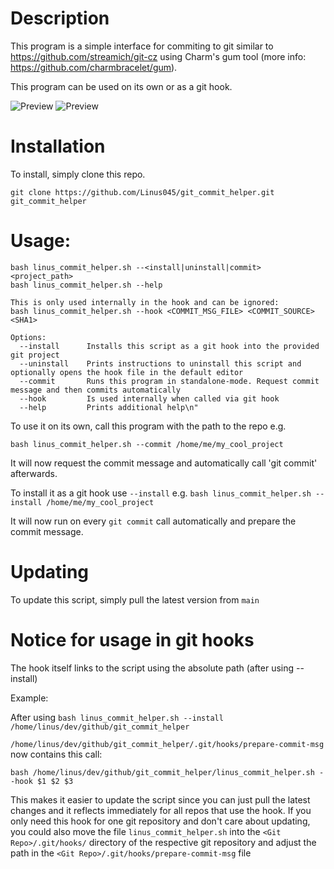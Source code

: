 # Description
This program is a simple interface for commiting to git similar to https://github.com/streamich/git-cz using Charm's gum tool (more info: https://github.com/charmbracelet/gum).

This program can be used on its own or as a git hook.

![Preview](https://i.imgur.com/rOD5Lg9.png)
![Preview](https://i.imgur.com/yVA4EFd.png)

# Installation
To install, simply clone this repo.

`git clone https://github.com/Linus045/git_commit_helper.git git_commit_helper`

# Usage: 
```
bash linus_commit_helper.sh --<install|uninstall|commit> <project_path>
bash linus_commit_helper.sh --help

This is only used internally in the hook and can be ignored:
bash linus_commit_helper.sh --hook <COMMIT_MSG_FILE> <COMMIT_SOURCE> <SHA1>

Options:
  --install      Installs this script as a git hook into the provided git project
  --uninstall    Prints instructions to uninstall this script and optionally opens the hook file in the default editor
  --commit       Runs this program in standalone-mode. Request commit message and then commits automatically
  --hook         Is used internally when called via git hook
  --help         Prints additional help\n"
```

To use it on its own, call this program with the path to the repo e.g. 

`bash linus_commit_helper.sh --commit /home/me/my_cool_project`

It will now request the commit message and automatically call 'git commit' afterwards.


To install it as a git hook use `--install` e.g. 
`bash linus_commit_helper.sh --install /home/me/my_cool_project`

It will now run on every `git commit` call automatically and prepare the commit message.

# Updating
To update this script, simply pull the latest version from `main`

# Notice for usage in git hooks
The hook itself links to the script using the absolute path (after using --install) 

Example: 

After using `bash linus_commit_helper.sh --install /home/linus/dev/github/git_commit_helper`

`/home/linus/dev/github/git_commit_helper/.git/hooks/prepare-commit-msg` now contains this call:
```
bash /home/linus/dev/github/git_commit_helper/linus_commit_helper.sh --hook $1 $2 $3
```

This makes it easier to update the script since you can just pull the latest changes and it reflects immediately for all repos that use the hook.
If you only need this hook for one git repository and don't care about updating, 
you could also move the file `linus_commit_helper.sh` into the `<Git Repo>/.git/hooks/` directory of the respective git repository 
and adjust the path in the `<Git Repo>/.git/hooks/prepare-commit-msg` file
